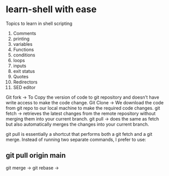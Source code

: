 # learn-shell with ease
Topics to learn in shell scripting
 1. Comments
2. printing
3. variables
4. Functions
5. conditions
6. loops
7. inputs
8. exit status
9. Quotes
10. Redirectors
11. SED editor

Git fork -> To Copy the version of code to git repository and doesn't have write access to make the code change.
Git Clone -> We download the code from git repo to our local machine to make the required code changes.
git fetch -> retrieves the latest changes from the remote repository without merging them into your current branch.
git pull  -> does the same as fetch but also automatically merges the changes into your current branch.

git pull is essentially a shortcut that performs both a git fetch and a git merge. Instead of running two separate commands, I prefer to use:

git pull origin main
--------------
git merge -> 
git rebase ->

